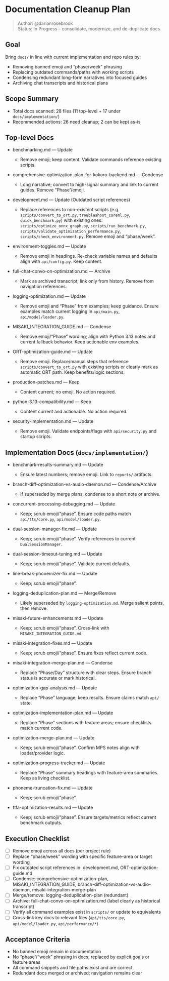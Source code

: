 # Documentation Cleanup Plan
> Author: @darianrosebrook  
> Status: In Progress – consolidate, modernize, and de-duplicate docs

## Goal
Bring `docs/` in line with current implementation and repo rules by:
- Removing banned emoji and “phase/week” phrasing
- Replacing outdated commands/paths with working scripts
- Condensing redundant long-form narratives into focused guides
- Archiving chat transcripts and historical plans

## Scope Summary
- Total docs scanned: 28 files (11 top-level + 17 under `docs/implementation/`)
- Recommended actions: 26 need cleanup; 2 can be kept as-is

## Top-level Docs

- benchmarking.md — Update
  - Remove emoji; keep content. Validate commands reference existing scripts.

- comprehensive-optimization-plan-for-kokoro-backend.md — Condense
  - Long narrative; convert to high-signal summary and link to current guides. Remove “Phase”/emoji.

- development.md — Update (Outdated script references)
  - Replace references to non-existent scripts (e.g. `scripts/convert_to_ort.py`, `troubleshoot_coreml.py`, `quick_benchmark.py`) with existing ones: `scripts/optimize_onnx_graph.py`, `scripts/run_benchmark.py`, `scripts/validate_optimization_performance.py`, `scripts/check_environment.py`. Remove emoji and “phase/week”.

- environment-toggles.md — Update
  - Remove emoji in headings. Re-check variable names and defaults align with `api/config.py`. Keep content.

- full-chat-convo-on-optimization.md — Archive
  - Mark as archived transcript; link only from history. Remove from navigation references.

- logging-optimization.md — Update
  - Remove emoji and “Phase” from examples; keep guidance. Ensure examples match current logging in `api/main.py`, `api/model/loader.py`.

- MISAKI_INTEGRATION_GUIDE.md — Condense
  - Remove emoji/“Phase” wording; align with Python 3.13 notes and current fallback behavior. Keep actionable env examples.

- ORT-optimization-guide.md — Update
  - Remove emoji. Replace/manual steps that reference `scripts/convert_to_ort.py` with existing scripts or clearly mark as automatic ORT path. Keep benefits/logic sections.

- production-patches.md — Keep
  - Content current; no emoji. No action required.

- python-3.13-compatibility.md — Keep
  - Content current and actionable. No action required.

- security-implementation.md — Update
  - Remove emoji. Validate endpoints/flags with `api/security.py` and startup scripts.

## Implementation Docs (`docs/implementation/`)

- benchmark-results-summary.md — Update
  - Ensure latest numbers; remove emoji. Link to `reports/` artifacts.

- branch-diff-optimization-vs-audio-daemon.md — Condense/Archive
  - If superseded by merge plans, condense to a short note or archive.

- concurrent-processing-debugging.md — Update
  - Keep; scrub emoji/“phase”. Ensure code paths match `api/tts/core.py`, `api/model/loader.py`.

- dual-session-manager-fix.md — Update
  - Keep; scrub emoji/“phase”. Verify references to current `DualSessionManager`.

- dual-session-timeout-tuning.md — Update
  - Keep; scrub emoji/“phase”. Validate current defaults.

- line-break-phonemizer-fix.md — Update
  - Keep; scrub emoji/“phase”.

- logging-deduplication-plan.md — Merge/Remove
  - Likely superseded by `logging-optimization.md`. Merge salient points, then remove.

- misaki-future-enhancements.md — Update
  - Keep; scrub emoji/“phase”. Cross-link with `MISAKI_INTEGRATION_GUIDE.md`.

- misaki-integration-fixes.md — Update
  - Keep; scrub emoji/“phase”. Ensure fixes reflect current code.

- misaki-integration-merge-plan.md — Condense
  - Replace “Phase/Day” structure with clear steps. Ensure branch status is accurate or mark historical.

- optimization-gap-analysis.md — Update
  - Replace “Phase” language; keep results. Ensure claims match `api/` state.

- optimization-implementation-plan.md — Update
  - Replace “Phase” sections with feature areas; ensure checklists match current code.

- optimization-merge-plan.md — Update
  - Keep; scrub emoji/“phase”. Confirm MPS notes align with loader/provider logic.

- optimization-progress-tracker.md — Update
  - Replace “Phase” summary headings with feature-area summaries. Keep as living checklist.

- phoneme-truncation-fix.md — Update
  - Keep; scrub emoji/“phase”.

- ttfa-optimization-results.md — Update
  - Keep; scrub emoji/“phase”. Ensure targets/metrics reflect current benchmark outputs.

## Execution Checklist

- [ ] Remove emoji across all docs (per project rule)
- [ ] Replace “phase/week” wording with specific feature-area or target wording
- [ ] Fix outdated script references in: development.md, ORT-optimization-guide.md
- [ ] Condense: comprehensive-optimization-plan, MISAKI_INTEGRATION_GUIDE, branch-diff-optimization-vs-audio-daemon, misaki-integration-merge-plan
- [ ] Merge/remove: logging-deduplication-plan (redundant)
- [ ] Archive: full-chat-convo-on-optimization.md (label clearly as historical transcript)
- [ ] Verify all command examples exist in `scripts/` or update to equivalents
- [ ] Cross-link key docs to relevant files (`api/tts/core.py`, `api/model/loader.py`, `api/performance/*`)

## Acceptance Criteria

- No banned emoji remain in documentation
- No “phase”/“week” phrasing in docs; replaced by explicit goals or feature areas
- All command snippets and file paths exist and are correct
- Redundant docs merged or archived; navigation remains clear


